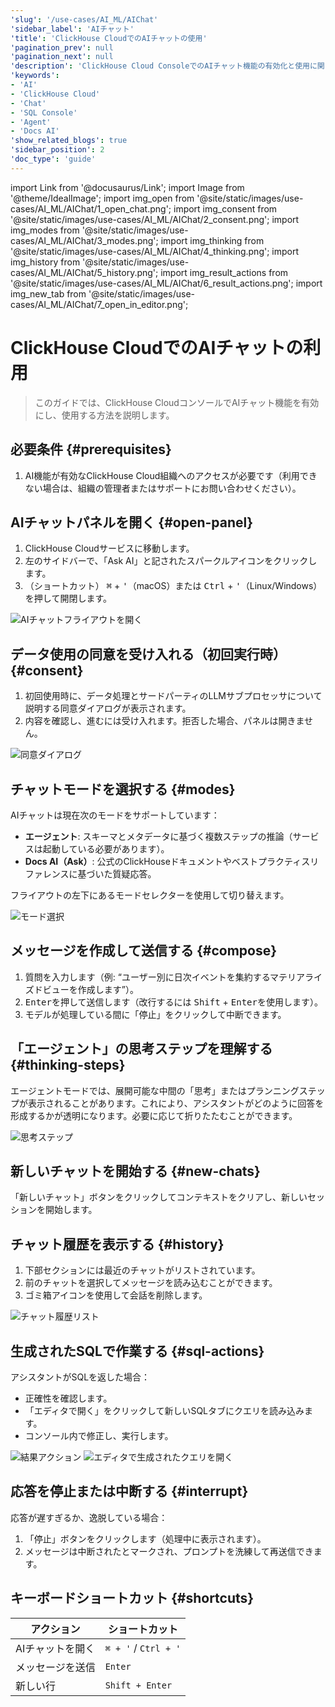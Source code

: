 ```yaml
---
'slug': '/use-cases/AI_ML/AIChat'
'sidebar_label': 'AIチャット'
'title': 'ClickHouse CloudでのAIチャットの使用'
'pagination_prev': null
'pagination_next': null
'description': 'ClickHouse Cloud ConsoleでのAIチャット機能の有効化と使用に関するガイド'
'keywords':
- 'AI'
- 'ClickHouse Cloud'
- 'Chat'
- 'SQL Console'
- 'Agent'
- 'Docs AI'
'show_related_blogs': true
'sidebar_position': 2
'doc_type': 'guide'
---
```


import Link from '@docusaurus/Link';
import Image from '@theme/IdealImage';
import img_open from '@site/static/images/use-cases/AI_ML/AIChat/1_open_chat.png';
import img_consent from '@site/static/images/use-cases/AI_ML/AIChat/2_consent.png';
import img_modes from '@site/static/images/use-cases/AI_ML/AIChat/3_modes.png';
import img_thinking from '@site/static/images/use-cases/AI_ML/AIChat/4_thinking.png';
import img_history from '@site/static/images/use-cases/AI_ML/AIChat/5_history.png';
import img_result_actions from '@site/static/images/use-cases/AI_ML/AIChat/6_result_actions.png';
import img_new_tab from '@site/static/images/use-cases/AI_ML/AIChat/7_open_in_editor.png';


# ClickHouse CloudでのAIチャットの利用

> このガイドでは、ClickHouse CloudコンソールでAIチャット機能を有効にし、使用する方法を説明します。

<VerticalStepper headerLevel="h2">

## 必要条件 {#prerequisites}

1. AI機能が有効なClickHouse Cloud組織へのアクセスが必要です（利用できない場合は、組織の管理者またはサポートにお問い合わせください）。

## AIチャットパネルを開く {#open-panel}

1. ClickHouse Cloudサービスに移動します。
2. 左のサイドバーで、「Ask AI」と記されたスパークルアイコンをクリックします。
3. （ショートカット） <kbd>⌘</kbd> + <kbd>'</kbd>（macOS）または <kbd>Ctrl</kbd> + <kbd>'</kbd>（Linux/Windows）を押して開閉します。

<Image img={img_open} alt="AIチャットフライアウトを開く" size="md"/>

## データ使用の同意を受け入れる（初回実行時） {#consent}

1. 初回使用時に、データ処理とサードパーティのLLMサブプロセッサについて説明する同意ダイアログが表示されます。
2. 内容を確認し、進むには受け入れます。拒否した場合、パネルは開きません。

<Image img={img_consent} alt="同意ダイアログ" size="md"/>

## チャットモードを選択する {#modes}

AIチャットは現在次のモードをサポートしています：

- **エージェント**: スキーマとメタデータに基づく複数ステップの推論（サービスは起動している必要があります）。
- **Docs AI（Ask）**: 公式のClickHouseドキュメントやベストプラクティスリファレンスに基づいた質疑応答。

フライアウトの左下にあるモードセレクターを使用して切り替えます。

<Image img={img_modes} alt="モード選択" size="sm"/>

## メッセージを作成して送信する {#compose}

1. 質問を入力します（例: “ユーザー別に日次イベントを集約するマテリアライズドビューを作成します”）。  
2. <kbd>Enter</kbd>を押して送信します（改行するには <kbd>Shift</kbd> + <kbd>Enter</kbd>を使用します）。  
3. モデルが処理している間に「停止」をクリックして中断できます。

## 「エージェント」の思考ステップを理解する {#thinking-steps}

エージェントモードでは、展開可能な中間の「思考」またはプランニングステップが表示されることがあります。これにより、アシスタントがどのように回答を形成するかが透明になります。必要に応じて折りたたむことができます。

<Image img={img_thinking} alt="思考ステップ" size="md"/>

## 新しいチャットを開始する {#new-chats}

「新しいチャット」ボタンをクリックしてコンテキストをクリアし、新しいセッションを開始します。

## チャット履歴を表示する {#history}

1. 下部セクションには最近のチャットがリストされています。
2. 前のチャットを選択してメッセージを読み込むことができます。
3. ゴミ箱アイコンを使用して会話を削除します。

<Image img={img_history} alt="チャット履歴リスト" size="md"/>

## 生成されたSQLで作業する {#sql-actions}

アシスタントがSQLを返した場合：

- 正確性を確認します。
- 「エディタで開く」をクリックして新しいSQLタブにクエリを読み込みます。
- コンソール内で修正し、実行します。

<Image img={img_result_actions} alt="結果アクション" size="md"/>

<Image img={img_new_tab} alt="エディタで生成されたクエリを開く" size="md"/>

## 応答を停止または中断する {#interrupt}

応答が遅すぎるか、逸脱している場合：

1. 「停止」ボタンをクリックします（処理中に表示されます）。
2. メッセージは中断されたとマークされ、プロンプトを洗練して再送信できます。

## キーボードショートカット {#shortcuts}

| アクション | ショートカット |
| ---------- | -------------- |
| AIチャットを開く | `⌘ + '` / `Ctrl + '` |
| メッセージを送信 | `Enter` |
| 新しい行 | `Shift + Enter` |

</VerticalStepper>
